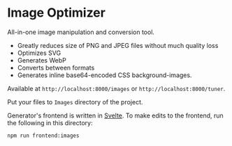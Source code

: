 # Image Optimizer
All-in-one image manipulation and conversion tool.
* Greatly reduces size of PNG and JPEG files without much quality loss
* Optimizes SVG
* Generates WebP
* Converts between formats
* Generates inline base64-encoded CSS background-images.

Available at `http://localhost:8000/images` or `http://localhost:8000/tuner`.

Put your files to `Images` directory of the project.

Generator's frontend is written in [Svelte](https://svelte.dev/). To make edits to the frontend, run the following in this directory:

`npm run frontend:images`
